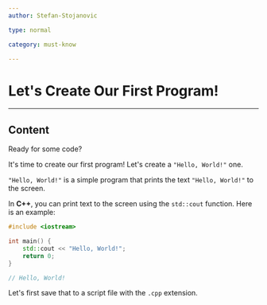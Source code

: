 ```yaml
---
author: Stefan-Stojanovic

type: normal

category: must-know

---
```


# Let's Create Our First Program!

---

## Content

Ready for some code?

It's time to create our first program! Let's create a `"Hello, World!"` one.

`"Hello, World!"` is a simple program that prints the text `"Hello, World!"` to the screen. 

In **C++**, you can print text to the screen using the `std::cout` function. Here is an example:
```cpp
#include <iostream>

int main() {
    std::cout << "Hello, World!";
    return 0;
}

// Hello, World!
```

Let's first save that to a script file with the `.cpp` extension.